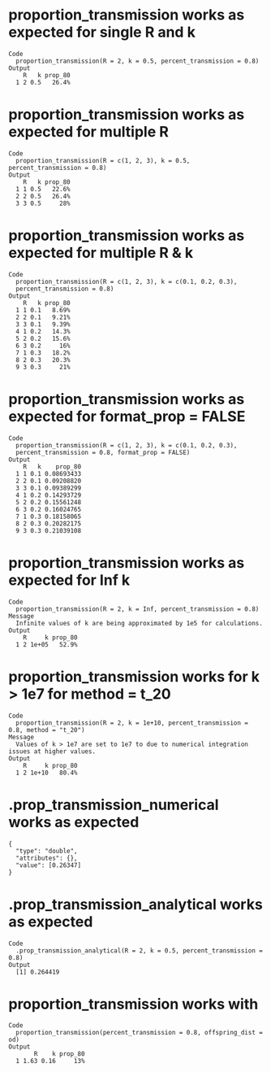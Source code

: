 # proportion_transmission works as expected for single R and k

    Code
      proportion_transmission(R = 2, k = 0.5, percent_transmission = 0.8)
    Output
        R   k prop_80
      1 2 0.5   26.4%

# proportion_transmission works as expected for multiple R

    Code
      proportion_transmission(R = c(1, 2, 3), k = 0.5, percent_transmission = 0.8)
    Output
        R   k prop_80
      1 1 0.5   22.6%
      2 2 0.5   26.4%
      3 3 0.5     28%

# proportion_transmission works as expected for multiple R & k

    Code
      proportion_transmission(R = c(1, 2, 3), k = c(0.1, 0.2, 0.3),
      percent_transmission = 0.8)
    Output
        R   k prop_80
      1 1 0.1   8.69%
      2 2 0.1   9.21%
      3 3 0.1   9.39%
      4 1 0.2   14.3%
      5 2 0.2   15.6%
      6 3 0.2     16%
      7 1 0.3   18.2%
      8 2 0.3   20.3%
      9 3 0.3     21%

# proportion_transmission works as expected for format_prop = FALSE

    Code
      proportion_transmission(R = c(1, 2, 3), k = c(0.1, 0.2, 0.3),
      percent_transmission = 0.8, format_prop = FALSE)
    Output
        R   k    prop_80
      1 1 0.1 0.08693433
      2 2 0.1 0.09208820
      3 3 0.1 0.09389299
      4 1 0.2 0.14293729
      5 2 0.2 0.15561248
      6 3 0.2 0.16024765
      7 1 0.3 0.18158065
      8 2 0.3 0.20282175
      9 3 0.3 0.21039108

# proportion_transmission works as expected for Inf k

    Code
      proportion_transmission(R = 2, k = Inf, percent_transmission = 0.8)
    Message
      Infinite values of k are being approximated by 1e5 for calculations.
    Output
        R     k prop_80
      1 2 1e+05   52.9%

# proportion_transmission works for k > 1e7 for method = t_20

    Code
      proportion_transmission(R = 2, k = 1e+10, percent_transmission = 0.8, method = "t_20")
    Message
      Values of k > 1e7 are set to 1e7 to due to numerical integration issues at higher values.
    Output
        R     k prop_80
      1 2 1e+10   80.4%

# .prop_transmission_numerical works as expected

    {
      "type": "double",
      "attributes": {},
      "value": [0.26347]
    }

# .prop_transmission_analytical works as expected

    Code
      .prop_transmission_analytical(R = 2, k = 0.5, percent_transmission = 0.8)
    Output
      [1] 0.264419

# proportion_transmission works with <epiparameter>

    Code
      proportion_transmission(percent_transmission = 0.8, offspring_dist = od)
    Output
           R    k prop_80
      1 1.63 0.16     13%

